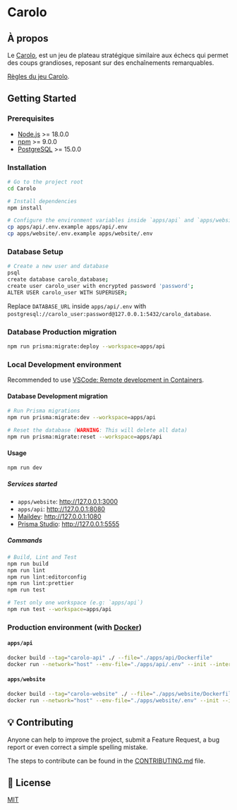 # Carolo

## À propos

Le [Carolo](https://carolo.theoludwig.fr/), est un jeu de plateau stratégique similaire aux échecs qui permet des coups grandioses, reposant sur des enchaînements remarquables.

[Règles du jeu Carolo](./apps/website/public/rules/carolo-fr-FR.pdf).

## Getting Started

### Prerequisites

- [Node.js](https://nodejs.org/) >= 18.0.0
- [npm](https://www.npmjs.com/) >= 9.0.0
- [PostgreSQL](https://www.postgresql.org/) >= 15.0.0

### Installation

```sh
# Go to the project root
cd Carolo

# Install dependencies
npm install

# Configure the environment variables inside `apps/api` and `apps/website`
cp apps/api/.env.example apps/api/.env
cp apps/website/.env.example apps/website/.env
```

### Database Setup

```sh
# Create a new user and database
psql
create database carolo_database;
create user carolo_user with encrypted password 'password';
ALTER USER carolo_user WITH SUPERUSER;
```

Replace `DATABASE_URL` inside `apps/api/.env` with `postgresql://carolo_user:password@127.0.0.1:5432/carolo_database`.

### Database Production migration

```sh
npm run prisma:migrate:deploy --workspace=apps/api
```

### Local Development environment

Recommended to use [VSCode: Remote development in Containers](https://code.visualstudio.com/docs/remote/containers-tutorial).

#### Database Development migration

```sh
# Run Prisma migrations
npm run prisma:migrate:dev --workspace=apps/api

# Reset the database (WARNING: This will delete all data)
npm run prisma:migrate:reset --workspace=apps/api
```

#### Usage

```sh
npm run dev
```

##### Services started

- `apps/website`: <http://127.0.0.1:3000>
- `apps/api`: <http://127.0.0.1:8080>
- [Maildev](https://maildev.github.io/maildev/): <http://127.0.0.1:1080>
- [Prisma Studio](https://www.prisma.io/studio): <http://127.0.0.1:5555>

##### Commands

```sh
# Build, Lint and Test
npm run build
npm run lint
npm run lint:editorconfig
npm run lint:prettier
npm run test

# Test only one workspace (e.g: `apps/api`)
npm run test --workspace=apps/api
```

### Production environment (with [Docker](https://www.docker.com/))

#### `apps/api`

```sh
docker build --tag="carolo-api" ./ --file="./apps/api/Dockerfile"
docker run --network="host" --env-file="./apps/api/.env" --init --interactive --rm "carolo-api"
```

#### `apps/website`

```sh
docker build --tag="carolo-website" ./ --file="./apps/website/Dockerfile"
docker run --network="host" --env-file="./apps/website/.env" --init --interactive --rm "carolo-website"
```

## 💡 Contributing

Anyone can help to improve the project, submit a Feature Request, a bug report or even correct a simple spelling mistake.

The steps to contribute can be found in the [CONTRIBUTING.md](./CONTRIBUTING.md) file.

## 📄 License

[MIT](./LICENSE)
